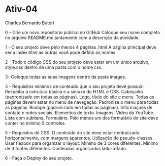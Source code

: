 # Ativ-04
Charles Bernardo Buteri

0 - Crie um novo repositório público no GitHub
Coloque seu nome completo no arquivo README.md juntamente com a descrição da atividade.

1 - O seu projeto deve pelo menos 4 páginas .html
A página principal deve ser a index.html as outras você pode definir os nomes.

2 - Todo o código CSS do seu projeto deve estar em um único arquivo, style.css dentro de uma pasta com o nome css.

3- Coloque todas as suas imagens dentro da pasta images.

4 - Requisitos mínimos de conteúdo que o seu projeto deve possuir:
Respeitar a estrutura básica e a sintaxe do HTML e CSS.
Cabeçalho (padronizado em todas as páginas).
Logo, título do site e menu.
Todas as páginas devem estar no menu de navegação. 
Padronize o menu para todas as páginas.
Rodapé (padronizado em todas as páginas).
Informações de contato e redes sociais.
Elementos de texto.
Imagens.
Vídeo do YouTube.
Lista com subitens.
Formulário.
Pelo menos um dos formulário do site deve conter no mínimo 5 controles.

5 -  Requisitos de CSS:
O conteúdo do site deve estar centralizado horizontalmente, com margens aparentes.
Utilização de pseudo-classes.
Usar flexbox para organizar o layout.
Mínimo de 3 cores diferentes.
Mínimo de 3 fontes diferentes.
Conteúdos organizados lado-a-lado.

6 - Faça o Deploy do seu projeto.
